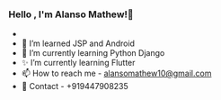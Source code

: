 ### Hello , I'm Alanso Mathew!👋

-
- 👀 I’m learned JSP and Android
- 🌱 I’m currently learning  Python Django
- ✨ I’m currently learning  Flutter
- 📫 How to reach me - alansomathew10@gmail.com
- 📱 Contact - +919447908235

<!---
alansomathew10/alansomathew10 is a ✨ special ✨ repository because its `README.md` (this file) appears on your GitHub profile.
You can click the Preview link to take a look at your changes.
--->
